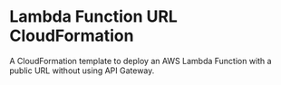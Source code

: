 # Lambda Function URL CloudFormation

A CloudFormation template to deploy an AWS Lambda Function with a public URL without using API Gateway.
